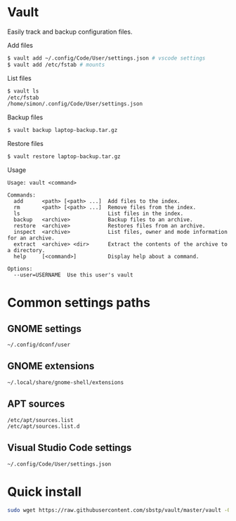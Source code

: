# Vault
Easily track and backup configuration files.

Add files

```bash
$ vault add ~/.config/Code/User/settings.json # vscode settings
$ vault add /etc/fstab # mounts
```

List files

```bash
$ vault ls
/etc/fstab
/home/simon/.config/Code/User/settings.json
```

Backup files

```bash
$ vault backup laptop-backup.tar.gz
```

Restore files
```bash
$ vault restore laptop-backup.tar.gz
```

Usage
```
Usage: vault <command>

Commands:
  add      <path> [<path> ...]  Add files to the index.
  rm       <path> [<path> ...]  Remove files from the index.
  ls                            List files in the index.
  backup   <archive>            Backup files to an archive.
  restore  <archive>            Restores files from an archive.
  inspect  <archive>            List files, owner and mode information for an archive.
  extract  <archive> <dir>      Extract the contents of the archive to a directory.
  help     [<command>]          Display help about a command.

Options:
  --user=USERNAME  Use this user's vault

```

# Common settings paths

## GNOME settings
```
~/.config/dconf/user
```

## GNOME extensions
```
~/.local/share/gnome-shell/extensions
```

## APT sources
```
/etc/apt/sources.list
/etc/apt/sources.list.d
```

## Visual Studio Code settings
```
~/.config/Code/User/settings.json
```

# Quick install
```bash
sudo wget https://raw.githubusercontent.com/sbstp/vault/master/vault -O /usr/local/bin/vault && sudo chmod +x /usr/local/bin/vault
```
